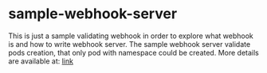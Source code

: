 # sample-webhook-server
This is just a sample validating webhook in order to explore what webhook is and how to write webhook server.
The sample webhook server validate pods creation, that only pod with namespace could be created.
More details are available at: [link](https://github.com/danniel1205/tech-notes/blob/master/k8s/explore-admission-controllers/explore-admission-controllers.md)